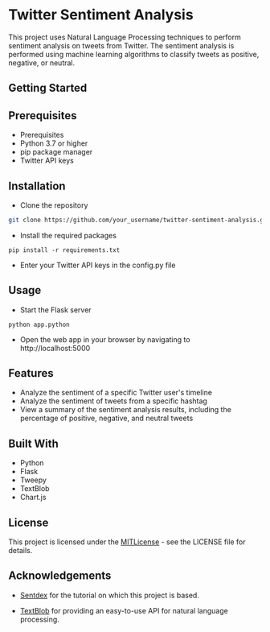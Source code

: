 # Twitter Sentiment Analysis

This project uses Natural Language Processing techniques to perform sentiment analysis on tweets from Twitter. The sentiment analysis is performed using machine learning algorithms to classify tweets as positive, negative, or neutral.

## Getting Started

## Prerequisites

- Prerequisites
- Python 3.7 or higher
- pip package manager
- Twitter API keys

## Installation

- Clone the repository

```bash
git clone https://github.com/your_username/twitter-sentiment-analysis.git
```

- Install the required packages

```
pip install -r requirements.txt
```

- Enter your Twitter API keys in the config.py file

## Usage

- Start the Flask server

```
python app.python
```

- Open the web app in your browser by navigating to http://localhost:5000

## Features

- Analyze the sentiment of a specific Twitter user's timeline
- Analyze the sentiment of tweets from a specific hashtag
- View a summary of the sentiment analysis results, including the percentage of positive, negative, and neutral tweets

## Built With

- Python
- Flask
- Tweepy
- TextBlob
- Chart.js

## License

This project is licensed under the [MITLicense](https://github.com/KiranPranay/simple_sentimental_analysis/blob/main/LICENSE) - see the LICENSE file for details.

## Acknowledgements

- [Sentdex](https://www.youtube.com/user/sentdex) for the tutorial on which this project is based.

- [TextBlob](https://textblob.readthedocs.io/en/dev/) for providing an easy-to-use API for natural language processing.
